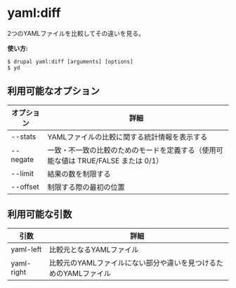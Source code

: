 # yaml:diff
2つのYAMLファイルを比較してその違いを見る。

**使い方:**
```
$ drupal yaml:diff [arguments] [options]
$ yd  
```

## 利用可能なオプション
オプション | 詳細
-------|-------------
--stats | YAMLファイルの比較に関する統計情報を表示する
--negate | 一致・不一致の比較のためのモードを定義する（使用可能な値は TRUE/FALSE または 0/1）
--limit | 結果の数を制限する
--offset | 制限する際の最初の位置

## 利用可能な引数
引数 | 詳細
---------|-------------
yaml-left | 比較元となるYAMLファイル
yaml-right | 比較元のYAMLファイルにない部分や違いを見つけるためのYAMLファイル
